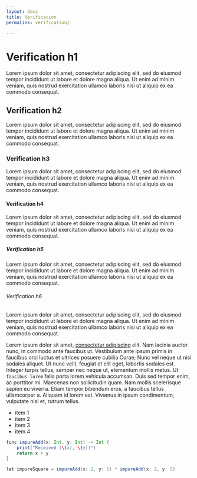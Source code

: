 ```yaml
---
layout: docs
title: Verification
permalink: verification/

---
```


# Verification h1

Lorem ipsum dolor sit amet, consectetur adipiscing elit, sed do eiusmod tempor incididunt ut labore et dolore magna aliqua. Ut enim ad minim veniam, quis nostrud exercitation ullamco laboris nisi ut aliquip ex ea commodo consequat.


## Verification h2

Lorem ipsum dolor sit amet, consectetur adipiscing elit, sed do eiusmod tempor incididunt ut labore et dolore magna aliqua. Ut enim ad minim veniam, quis nostrud exercitation ullamco laboris nisi ut aliquip ex ea commodo consequat.

### Verification h3

Lorem ipsum dolor sit amet, consectetur adipiscing elit, sed do eiusmod tempor incididunt ut labore et dolore magna aliqua. Ut enim ad minim veniam, quis nostrud exercitation ullamco laboris nisi ut aliquip ex ea commodo consequat.


#### Verification h4

Lorem ipsum dolor sit amet, consectetur adipiscing elit, sed do eiusmod tempor incididunt ut labore et dolore magna aliqua. Ut enim ad minim veniam, quis nostrud exercitation ullamco laboris nisi ut aliquip ex ea commodo consequat.


##### Verification h5

Lorem ipsum dolor sit amet, consectetur adipiscing elit, sed do eiusmod tempor incididunt ut labore et dolore magna aliqua. Ut enim ad minim veniam, quis nostrud exercitation ullamco laboris nisi ut aliquip ex ea commodo consequat.


###### Verification h6

Lorem ipsum dolor sit amet, consectetur adipiscing elit, sed do eiusmod tempor incididunt ut labore et dolore magna aliqua. Ut enim ad minim veniam, quis nostrud exercitation ullamco laboris nisi ut aliquip ex ea commodo consequat.



Lorem ipsum dolor sit amet, [consectetur adipiscing](#) elit. Nam lacinia auctor nunc, in commodo ante faucibus ut. Vestibulum ante ipsum primis in faucibus orci luctus et ultrices posuere cubilia Curae; Nunc vel neque ut nisi sodales aliquet. Ut nunc velit, feugiat et elit eget, lobortis sodales est. Integer turpis tellus, semper nec neque ut, elementum mollis metus. Ut `faucibus lorem` felis porta lorem vehicula accumsan. Duis sed tempor enim, ac porttitor mi. Maecenas non sollicitudin quam. Nam mollis scelerisque sapien eu viverra. Etiam tempor bibendum eros, a faucibus tellus ullamcorper a. Aliquam id lorem est. Vivamus in ipsum condimentum, vulputate nisl et, rutrum tellus.

- item 1
- item 2
- item 3
- item 4

```scala
func impureAdd(x: Int, y: Int) -> Int {
    print("Received (\(x), \(y))")
    return x + y
}

let impureSquare = impureAdd(x: 2, y: 5) * impureAdd(x: 2, y: 5)
```
